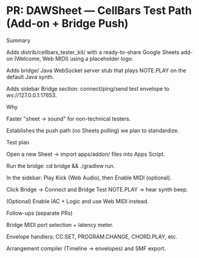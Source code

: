 # PR: DAWSheet — CellBars Test Path (Add-on + Bridge Push)

Summary

Adds distrib/cellbars_tester_kit/ with a ready-to-share Google Sheets add-on (Welcome, Web MIDI) using a placeholder logo.

Adds bridge/ Java WebSocket server stub that plays NOTE.PLAY on the default Java synth.

Adds sidebar Bridge section: connect/ping/send test envelope to ws://127.0.0.1:17653.

Why

Faster "sheet → sound" for non-technical testers.

Establishes the push path (no Sheets polling) we plan to standardize.

Test plan

Open a new Sheet → import apps/addon/ files into Apps Script.

Run the bridge: cd bridge && ./gradlew run.

In the sidebar: Play Kick (Web Audio), then Enable MIDI (optional).

Click Bridge → Connect and Bridge Test NOTE.PLAY → hear synth beep.

(Optional) Enable IAC + Logic and use Web MIDI instead.

Follow-ups (separate PRs)

Bridge MIDI port selection + latency meter.

Envelope handlers: CC.SET, PROGRAM.CHANGE, CHORD.PLAY, etc.

Arrangement compiler (Timeline → envelopes) and SMF export.
